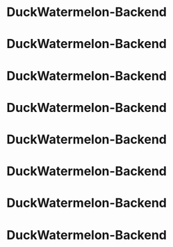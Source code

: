 # DuckWatermelon-Backend
# DuckWatermelon-Backend
# DuckWatermelon-Backend
# DuckWatermelon-Backend
# DuckWatermelon-Backend
# DuckWatermelon-Backend
# DuckWatermelon-Backend
# DuckWatermelon-Backend
